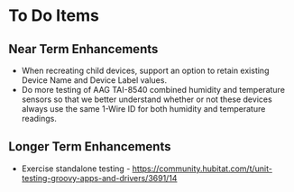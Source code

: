 # To Do Items

## Near Term Enhancements

* When recreating child devices, support an option to retain existing Device Name and Device Label values.
* Do more testing of AAG TAI-8540 combined humidity and temperature sensors so that we better understand whether or not these devices always use the same 1-Wire ID for both humidity and temperature readings. 

## Longer Term Enhancements

* Exercise standalone testing - https://community.hubitat.com/t/unit-testing-groovy-apps-and-drivers/3691/14
